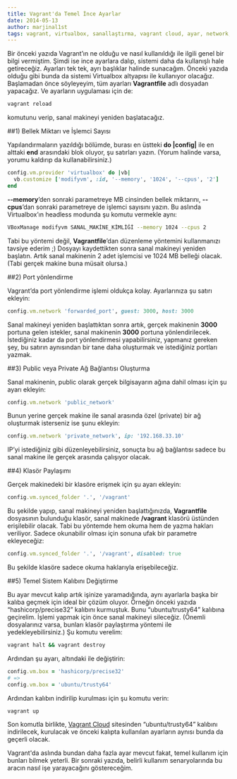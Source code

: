```yaml
---
title: Vagrant'da Temel İnce Ayarlar
date: 2014-05-13
author: marjinal1st
tags: vagrant, virtualbox, sanallaştırma, vagrant cloud, ayar, network, paylaşma, tr
---
```


Bir önceki yazıda Vagrant’ın ne olduğu ve nasıl kullanıldığı ile ilgili genel bir bilgi vermiştim. Şimdi ise ince ayarlara dalıp, sistemi daha da kullanışlı hale getireceğiz. Ayarları tek tek, ayrı başlıklar halinde sunacağım. Önceki yazıda olduğu gibi bunda da sistemi Virtualbox altyapısı ile kullanıyor olacağız. Başlamadan önce söyleyeyim, tüm ayarları **Vagrantfile** adlı dosyadan yapacağız. Ve ayarların uygulaması için de:

```bash
vagrant reload
```

komutunu verip, sanal makineyi yeniden başlatacağız.

##1) Bellek Miktarı ve İşlemci Sayısı

Yapılandırmaların yazıldığı bölümde, burası en üstteki **do |config|** ile en alttaki **end** arasındaki blok oluyor, şu satırları yazın. (Yorum halinde varsa, yorumu kaldırıp da kullanabilirsiniz.)

```ruby
config.vm.provider 'virtualbox' do |vb|
  vb.customize ['modifyvm', :id, '--memory', '1024', '--cpus', '2']
end
```

**--memory**’den sonraki parametreye MB cinsinden bellek miktarını, **--cpus**’dan sonraki parametreye de işlemci sayısını yazın. Bu aslında Virtualbox’ın headless modunda şu komutu vermekle aynı:

```bash
VBoxManage modifyvm SANAL_MAKİNE_KİMLİĞİ --memory 1024 --cpus 2
```

Tabi bu yöntemi değil, **Vagrantfile**’dan düzenleme yöntemini kullanmanızı tavsiye ederim ;) Dosyayı kaydettikten sonra sanal makineyi yeniden başlatın. Artık sanal makinenin 2 adet işlemcisi ve 1024 MB belleği olacak. (Tabi gerçek makine buna müsait olursa.)

##2) Port yönlendirme

Vagrant’da port yönlendirme işlemi oldukça kolay. Ayarlarınıza şu satırı ekleyin:

```ruby
config.vm.network 'forwarded_port', guest: 3000, host: 3000
```

Sanal makineyi yeniden başlattıktan sonra artık, gerçek makinenin **3000** portuna gelen istekler, sanal makinenin **3000** portuna yönlendirilecek. İstediğiniz kadar da port yönlendirmesi yapabilirsiniz, yapmanız gereken şey, bu satırın aynısından bir tane daha oluşturmak ve istediğiniz portları yazmak.

##3) Public veya Private Ağ Bağlantısı Oluşturma

Sanal makinenin, public olarak gerçek bilgisayarın ağına dahil olması için şu ayarı ekleyin:

```ruby
config.vm.network 'public_network'
```

Bunun yerine gerçek makine ile sanal arasında özel (private) bir ağ oluşturmak isterseniz ise şunu ekleyin:

```ruby
config.vm.network 'private_network', ip: '192.168.33.10'
```

IP’yi istediğiniz gibi düzenleyebilirsiniz, sonuçta bu ağ bağlantısı sadece bu sanal makine ile gerçek arasında çalışıyor olacak.

##4) Klasör Paylaşımı

Gerçek makinedeki bir klasöre erişmek için şu ayarı ekleyin:

```ruby
config.vm.synced_folder '.', '/vagrant'
```

Bu şekilde yapıp, sanal makineyi yeniden başlattığınızda, **Vagrantfile** dosyasının bulunduğu klasör, sanal makinede **/vagrant** klasörü üstünden erişilebilir olacak. Tabi bu yöntemde hem okuma hem de yazma hakları veriliyor. Sadece okunabilir olması için sonuna ufak bir parametre ekleyeceğiz:

```ruby
config.vm.synced_folder '.', '/vagrant', disabled: true
```

Bu şekilde klasöre sadece okuma haklarıyla erişebileceğiz.

##5) Temel Sistem Kalıbını Değiştirme

Bu ayar mevcut kalıp artık işinize yaramadığında, aynı ayarlarla başka bir kalıba geçmek için ideal bir çözüm oluyor. Örneğin önceki yazıda “hashicorp/precise32” kalıbını kurmuştuk. Bunu “ubuntu/trusty64” kalıbına geçirelim. İşlemi yapmak için önce sanal makineyi sileceğiz. (Önemli dosyalarınız varsa, bunları klasör paylaştırma yöntemi ile yedekleyebilirsiniz.) Şu komutu verelim:

```bash
vagrant halt && vagrant destroy
```

Ardından şu ayarı, altındaki ile değiştirin:

```ruby
config.vm.box = 'hashicorp/precise32'
# =>
config.vm.box = 'ubuntu/trusty64'
```

Ardından kalıbın indirilip kurulması için şu komutu verin:

```bash
vagrant up
```

Son komutla birlikte, [Vagrant Cloud](https://vagrantcloud.com/) sitesinden “ubuntu/trusty64” kalıbını indirilecek, kurulacak ve önceki kalıpta kullanılan ayarların aynısı bunda da geçerli olacak.

Vagrant'da aslında bundan daha fazla ayar mevcut fakat, temel kullanım için bunları bilmek yeterli. Bir sonraki yazıda, belirli kullanım senaryolarında bu aracın nasıl işe yarayacağını göstereceğim.
